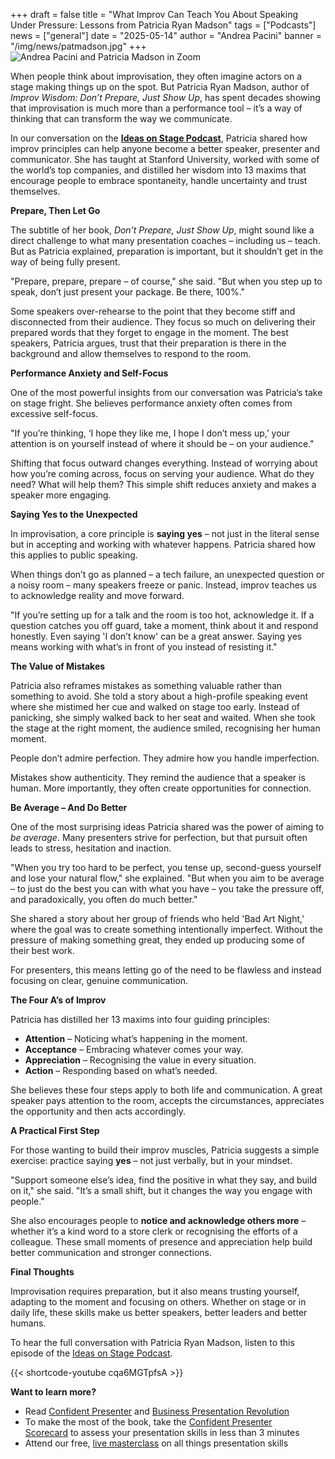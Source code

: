 +++
draft = false
title = "What Improv Can Teach You About Speaking Under Pressure: Lessons from Patricia Ryan Madson"
tags = ["Podcasts"]
news = ["general"]
date = "2025-05-14"
author = "Andrea Pacini"
banner = "/img/news/patmadson.jpg"
+++
![Andrea Pacini and Patricia Madson in Zoom](/img/news/patmadson.jpg "AP and PM")

<div style="margin: 5px 0;">
  <p class="p1">When people think about improvisation, they often imagine actors on a stage making things up on the spot. But Patricia Ryan Madson, author of <em>Improv Wisdom: Don&rsquo;t Prepare, Just Show Up</em>, has spent decades showing that improvisation is much more than a performance tool &ndash; it&rsquo;s a way of thinking that can transform the way we communicate.</p>
  <p class="p1">In our conversation on the <a href="https://www.ideasonstage.com/resources/podcast/"><span class="s1"><strong>Ideas on Stage Podcast</strong></span></a>, Patricia shared how improv principles can help anyone become a better speaker, presenter and communicator. She has taught at Stanford University, worked with some of the world&rsquo;s top companies, and distilled her wisdom into 13 maxims that encourage people to embrace spontaneity, handle uncertainty and trust themselves.</p>
  <p class="p2"><strong>Prepare, Then Let Go</strong></p>
  <p class="p1">The subtitle of her book, <em>Don&rsquo;t Prepare, Just Show Up</em>, might sound like a direct challenge to what many presentation coaches &ndash; including us &ndash; teach. But as Patricia explained, preparation is important, but it shouldn&rsquo;t get in the way of being fully present.</p>
  <p class="p1">"Prepare, prepare, prepare &ndash; of course," she said. "But when you step up to speak, don&rsquo;t just present your package. Be there, 100%."</p>
  <p class="p1">Some speakers over-rehearse to the point that they become stiff and disconnected from their audience. They focus so much on delivering their prepared words that they forget to engage in the moment. The best speakers, Patricia argues, trust that their preparation is there in the background and allow themselves to respond to the room.</p>
  <p class="p2"><strong>Performance Anxiety and Self-Focus</strong></p>
  <p class="p1">One of the most powerful insights from our conversation was Patricia&rsquo;s take on stage fright. She believes performance anxiety often comes from excessive self-focus.</p>
  <p class="p1">"If you&rsquo;re thinking, &lsquo;I hope they like me, I hope I don&rsquo;t mess up,&rsquo; your attention is on yourself instead of where it should be &ndash; on your audience."</p>
  <p class="p1">Shifting that focus outward changes everything. Instead of worrying about how you&rsquo;re coming across, focus on serving your audience. What do they need? What will help them? This simple shift reduces anxiety and makes a speaker more engaging.</p>
  <p class="p2"><strong>Saying Yes to the Unexpected</strong></p>
  <p class="p1">In improvisation, a core principle is <strong>saying yes</strong> &ndash; not just in the literal sense but in accepting and working with whatever happens. Patricia shared how this applies to public speaking.</p>
  <p class="p1">When things don&rsquo;t go as planned &ndash; a tech failure, an unexpected question or a noisy room &ndash; many speakers freeze or panic. Instead, improv teaches us to acknowledge reality and move forward.</p>
  <p class="p1">"If you&rsquo;re setting up for a talk and the room is too hot, acknowledge it. If a question catches you off guard, take a moment, think about it and respond honestly. Even saying 'I don&rsquo;t know' can be a great answer. Saying yes means working with what&rsquo;s in front of you instead of resisting it."</p>
  <p class="p2"><strong>The Value of Mistakes</strong></p>
  <p class="p1">Patricia also reframes mistakes as something valuable rather than something to avoid. She told a story about a high-profile speaking event where she mistimed her cue and walked on stage too early. Instead of panicking, she simply walked back to her seat and waited. When she took the stage at the right moment, the audience smiled, recognising her human moment.</p>
  <p class="p1">People don&rsquo;t admire perfection. They admire how you handle imperfection.</p>
  <p class="p1">Mistakes show authenticity. They remind the audience that a speaker is human. More importantly, they often create opportunities for connection.</p>
  <p class="p2"><strong>Be Average &ndash; And Do Better</strong></p>
  <p class="p1">One of the most surprising ideas Patricia shared was the power of aiming to <em>be average</em>. Many presenters strive for perfection, but that pursuit often leads to stress, hesitation and inaction.</p>
  <p class="p1">"When you try too hard to be perfect, you tense up, second-guess yourself and lose your natural flow," she explained. "But when you aim to be average &ndash; to just do the best you can with what you have &ndash; you take the pressure off, and paradoxically, you often do much better."</p>
  <p class="p1">She shared a story about her group of friends who held 'Bad Art Night,' where the goal was to create something intentionally imperfect. Without the pressure of making something great, they ended up producing some of their best work.</p>
  <p class="p1">For presenters, this means letting go of the need to be flawless and instead focusing on clear, genuine communication.</p>
  <p class="p2"><strong>The Four A&rsquo;s of Improv</strong></p>
  <p class="p1">Patricia has distilled her 13 maxims into four guiding principles:</p>
  <ul class="ul1">
    <li class="li1"><strong>Attention</strong> &ndash; Noticing what&rsquo;s happening in the moment.</li>
    <li class="li1"><strong>Acceptance</strong> &ndash; Embracing whatever comes your way.</li>
    <li class="li1"><strong>Appreciation</strong> &ndash; Recognising the value in every situation.</li>
    <li class="li1"><strong>Action</strong> &ndash; Responding based on what&rsquo;s needed.</li>
  </ul>
  <p class="p1">She believes these four steps apply to both life and communication. A great speaker pays attention to the room, accepts the circumstances, appreciates the opportunity and then acts accordingly.</p>
  <p class="p2"><strong>A Practical First Step</strong></p>
  <p class="p1">For those wanting to build their improv muscles, Patricia suggests a simple exercise: practice saying <strong>yes</strong> &ndash; not just verbally, but in your mindset.</p>
  <p class="p1">"Support someone else&rsquo;s idea, find the positive in what they say, and build on it," she said. "It&rsquo;s a small shift, but it changes the way you engage with people."</p>
  <p class="p1">She also encourages people to <strong>notice and acknowledge others more</strong> &ndash; whether it&rsquo;s a kind word to a store clerk or recognising the efforts of a colleague. These small moments of presence and appreciation help build better communication and stronger connections.</p>
  <p class="p2"><strong>Final Thoughts</strong></p>
  <p class="p1">Improvisation requires preparation, but it also means trusting yourself, adapting to the moment and focusing on others. Whether on stage or in daily life, these skills make us better speakers, better leaders and better humans.</p>
  <p class="p1">To hear the full conversation with Patricia Ryan Madson, listen to this episode of the <a href="https://youtu.be/cqa6MGTpfsA"><span class="s3">Ideas on Stage Podcast</span></a>.</p>


{{< shortcode-youtube cqa6MGTpfsA >}}


  <p class="p1"><strong>Want to learn more?</strong>&nbsp;</p>
  <ul class="ul1">
    <li class="li3"><span class="s5">Read&nbsp;<a href="https://www.ideasonstage.com/admin/"><span class="s6">Confident Presenter</span></a>&nbsp;and&nbsp;<a href="https://www.ideasonstage.com/admin/"><span class="s6">Business Presentation Revolution</span></a></span></li>
    <li class="li1">To make the most of the book, take the&nbsp;<a href="https://www.ideasonstage.com/admin/"><span class="s1">Confident Presenter Scorecard</span></a>&nbsp;to assess your presentation skills in less than 3 minutes</li>
    <li class="li1">Attend our free,&nbsp;<a href="https://www.ideasonstage.com/admin/"><span class="s1">live masterclass</span></a>&nbsp;on all things presentation skills</li>
  </ul>
</div>
